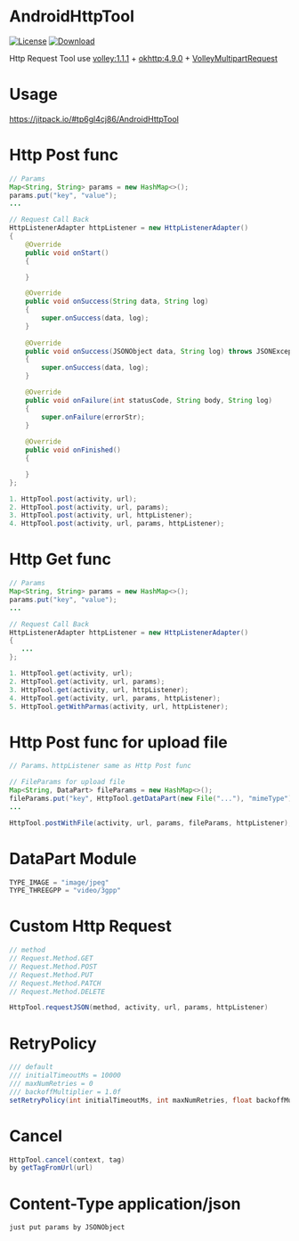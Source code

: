 AndroidHttpTool
=========================

[![License](https://img.shields.io/badge/license-Apache%202-green.svg)](https://www.apache.org/licenses/LICENSE-2.0)
[ ![Download](https://api.bintray.com/packages/tp6gl4cj86/maven/android_http_tool/images/download.svg) ](https://bintray.com/tp6gl4cj86/maven/android_http_tool/_latestVersion)

Http Request Tool use <a href="https://developer.android.com/training/volley/index.html">volley:1.1.1</a> + <a href="http://square.github.io/okhttp/">okhttp:4.9.0</a> + <a href="https://gist.github.com/anggadarkprince/a7c536da091f4b26bb4abf2f92926594">VolleyMultipartRequest</a>

# Usage

https://jitpack.io/#tp6gl4cj86/AndroidHttpTool

# Http Post func

```java
// Params
Map<String, String> params = new HashMap<>();
params.put("key", "value");
...

// Request Call Back
HttpListenerAdapter httpListener = new HttpListenerAdapter()
{
    @Override
    public void onStart()
    {

    }

    @Override
    public void onSuccess(String data, String log)
    {
        super.onSuccess(data, log);
    }
    
    @Override
    public void onSuccess(JSONObject data, String log) throws JSONException
    {
        super.onSuccess(data, log);
    }

    @Override
    public void onFailure(int statusCode, String body, String log)
    {
        super.onFailure(errorStr);
    }
    
    @Override
    public void onFinished()
    {

    }
};

1. HttpTool.post(activity, url);
2. HttpTool.post(activity, url, params);
3. HttpTool.post(activity, url, httpListener);
4. HttpTool.post(activity, url, params, httpListener);
```

# Http Get func

```java
// Params
Map<String, String> params = new HashMap<>();
params.put("key", "value");
...

// Request Call Back
HttpListenerAdapter httpListener = new HttpListenerAdapter()
{
   ...
};

1. HttpTool.get(activity, url);
2. HttpTool.get(activity, url, params);
3. HttpTool.get(activity, url, httpListener);
4. HttpTool.get(activity, url, params, httpListener);
5. HttpTool.getWithParmas(activity, url, httpListener);
```

# Http Post func for upload file
```java
// Params、httpListener same as Http Post func

// FileParams for upload file
Map<String, DataPart> fileParams = new HashMap<>();
fileParams.put("key", HttpTool.getDataPart(new File("..."), "mimeType"));
...

HttpTool.postWithFile(activity, url, params, fileParams, httpListener);
```

# DataPart Module
```java
TYPE_IMAGE = "image/jpeg"
TYPE_THREEGPP = "video/3gpp"
```

# Custom Http Request
```java
// method
// Request.Method.GET
// Request.Method.POST 
// Request.Method.PUT
// Request.Method.PATCH
// Request.Method.DELETE

HttpTool.requestJSON(method, activity, url, params, httpListener)
```

# RetryPolicy
```java
/// default 
/// initialTimeoutMs = 10000
/// maxNumRetries = 0
/// backoffMultiplier = 1.0f
setRetryPolicy(int initialTimeoutMs, int maxNumRetries, float backoffMultiplier)
```

# Cancel
```java
HttpTool.cancel(context, tag)
by getTagFromUrl(url)
```

# Content-Type application/json
```java
just put params by JSONObject
```
